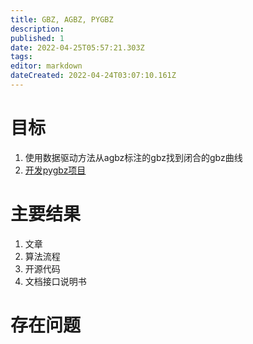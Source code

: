 ```yaml
---
title: GBZ, AGBZ, PYGBZ
description: 
published: 1
date: 2022-04-25T05:57:21.303Z
tags: 
editor: markdown
dateCreated: 2022-04-24T03:07:10.161Z
---
```


# 目标
1. 使用数据驱动方法从agbz标注的gbz找到闭合的gbz曲线
2. [开发pygbz项目](/zh/科研/科研项目/开源代码/pygbz)
# 主要结果
1. 文章
2. 算法流程
3. 开源代码
4. 文档接口说明书
# 存在问题